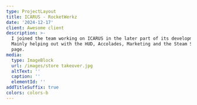 ```yaml
---
type: ProjectLayout
title: ICARUS - RocketWerkz
date: '2024-12-17'
client: Awesome client
description: >-
  I joined the team working on ICARUS in the later part of its development.
  Mainly helping out with the HUD, Accolades, Marketing and the Steam Store
  page.
media:
  type: ImageBlock
  url: /images/store takeover.jpg
  altText: ''
  caption: ''
  elementId: ''
addTitleSuffix: true
colors: colors-b
---
```

